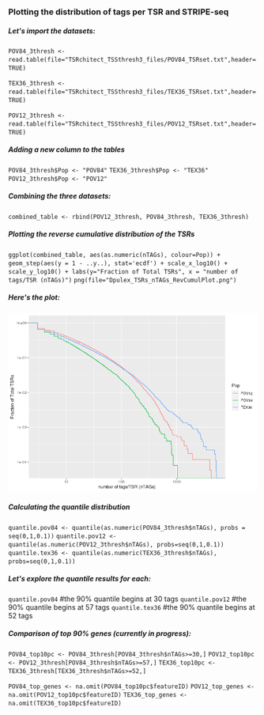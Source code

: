 ### Plotting the distribution of tags per TSR and STRIPE-seq

##### Let's import the datasets:

`POV84_3thresh <- read.table(file="TSRchitect_TSSthresh3_files/POV84_TSRset.txt",header=TRUE)`

`TEX36_3thresh <- read.table(file="TSRchitect_TSSthresh3_files/TEX36_TSRset.txt",header=TRUE)`

`POV12_3thresh <- read.table(file="TSRchitect_TSSthresh3_files/POV12_TSRset.txt",header=TRUE)`

##### Adding a new column to the tables
`POV84_3thresh$Pop <- "POV84"`
`TEX36_3thresh$Pop <- "TEX36"`
`POV12_3thresh$Pop <- "POV12"`

##### Combining the three datasets:
`combined_table <- rbind(POV12_3thresh, POV84_3thresh, TEX36_3thresh)`

##### Plotting the reverse cumulative distribution of the TSRs
`ggplot(combined_table, aes(as.numeric(nTAGs), colour=Pop)) + geom_step(aes(y = 1 - ..y..), stat='ecdf') + scale_x_log10() + scale_y_log10() + labs(y="Fraction of Total TSRs", x = "number of tags/TSR (nTAGs)")`
`png(file="Dpulex_TSRs_nTAGs_RevCumulPlot.png")`

##### Here's the plot:
![Reverse Cumulative Distribution plot](../figures/Dpulex_TSRs_nTAGs_RevCumulPlot.png)

##### Calculating the quantile distribution
`quantile.pov84 <- quantile(as.numeric(POV84_3thresh$nTAGs), probs = seq(0,1,0.1))`
`quantile.pov12 <- quantile(as.numeric(POV12_3thresh$nTAGs), probs=seq(0,1,0.1))`
`quantile.tex36 <- quantile(as.numeric(TEX36_3thresh$nTAGs), probs=seq(0,1,0.1))`

##### Let's explore the quantile results for each:
`quantile.pov84`
#the 90% quantile begins at 30 tags
`quantile.pov12`
#the 90% quantile begins at 57 tags 
`quantile.tex36`
#the 90% quantile begins at 52 tags

##### Comparison of top 90% genes (currently in progress):

`POV84_top10pc <- POV84_3thresh[POV84_3thresh$nTAGs>=30,]`
`POV12_top10pc <- POV12_3thresh[POV84_3thresh$nTAGs>=57,]`
`TEX36_top10pc <- TEX36_3thresh[TEX36_3thresh$nTAGs>=52,]`

`POV84_top_genes <- na.omit(POV84_top10pc$featureID)`
`POV12_top_genes <- na.omit(POV12_top10pc$featureID)`
`TEX36_top_genes <- na.omit(TEX36_top10pc$featureID)`

